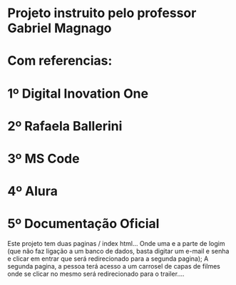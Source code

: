 # Projeto instruito pelo professor Gabriel Magnago 
# Com referencias:
# 1º Digital Inovation One
# 2º Rafaela Ballerini
# 3º MS Code
# 4º Alura
# 5º Documentação Oficial
Este projeto tem duas paginas / index html... Onde uma e a parte de logim (que não faz ligação a um banco de dados, basta digitar um e-mail e senha e clicar em entrar que será redirecionado para a segunda pagina);
A segunda pagina, a pessoa terá acesso a um carrosel de capas de filmes onde se clicar no mesmo será redirecionado para o trailer.... 
